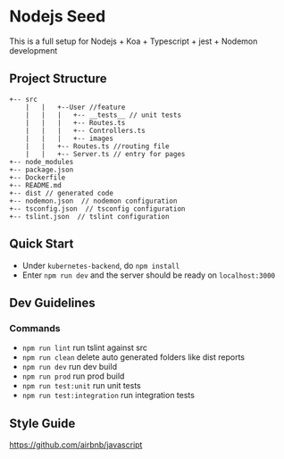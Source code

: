 # Nodejs Seed

This is a full setup for Nodejs + Koa + Typescript + jest + Nodemon development

## Project Structure

```
+-- src
    |   |   +--User //feature
    |   |   |   +-- __tests__ // unit tests
    |   |   |   +-- Routes.ts
    |   |   |   +-- Controllers.ts
    |   |   |   +-- images
    |   |   +-- Routes.ts //routing file
    |   |   +-- Server.ts // entry for pages
+-- node_modules
+-- package.json
+-- Dockerfile
+-- README.md
+-- dist // generated code
+-- nodemon.json  // nodemon configuration
+-- tsconfig.json  // tsconfig configuration
+-- tslint.json  // tslint configuration
```

## Quick Start

- Under `kubernetes-backend`, do `npm install`
- Enter `npm run dev` and the server should be ready on `localhost:3000`

## Dev Guidelines

### Commands
- `npm run lint` run tslint against src
- `npm run clean` delete auto generated folders like dist reports
- `npm run dev` run dev build
- `npm run prod` run prod build
- `npm run test:unit` run unit tests
- `npm run test:integration` run integration tests

## Style Guide
https://github.com/airbnb/javascript


